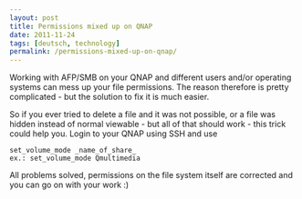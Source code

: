 ```yaml
---
layout: post
title: Permissions mixed up on QNAP
date: 2011-11-24
tags: [deutsch, technology]
permalink: /permissions-mixed-up-on-qnap/
---
```

Working with AFP/SMB on your QNAP and different users and/or operating systems can mess up your file permissions. The reason therefore is pretty complicated - but the solution to fix it is much easier.

So if you ever tried to delete a file and it was not possible, or a file was hidden instead of normal viewable - but all of that should work - this trick could help you.
Login to your QNAP using SSH and use

```
set_volume_mode _name_of_share_
ex.: set_volume_mode Qmultimedia
```

All problems solved, permissions on the file system itself are corrected and you can go on with your work :)